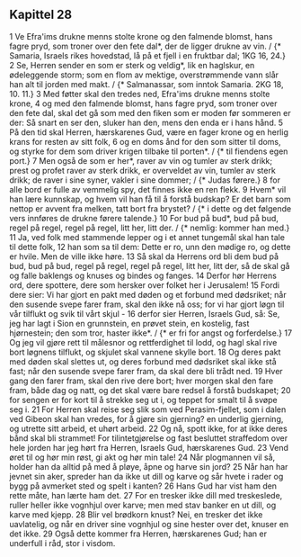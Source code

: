 ## Kapittel 28

1 Ve Efra'ims drukne menns stolte krone og den falmende blomst, hans fagre pryd, som troner over den fete dal*, der de ligger drukne av vin. / {* Samaria, Israels rikes hovedstad, lå på et fjell i en fruktbar dal; 1KG 16, 24.}
2 Se, Herren sender en som er sterk og veldig*, lik en haglskur, en ødeleggende storm; som en flom av mektige, overstrømmende vann slår han alt til jorden med makt. / {* Salmanassar, som inntok Samaria. 2KG 18, 10. 11.}
3 Med føtter skal den tredes ned, Efra'ims drukne menns stolte krone,
4 og med den falmende blomst, hans fagre pryd, som troner over den fete dal, skal det gå som med den fiken som er moden før sommeren er der: Så snart en ser den, sluker han den, mens den enda er i hans hånd.
5 På den tid skal Herren, hærskarenes Gud, være en fager krone og en herlig krans for resten av sitt folk,
6 og en doms ånd for den som sitter til doms, og styrke for dem som driver krigen tilbake til porten*. / {* til fiendens egen port.}
7 Men også de som er her*, raver av vin og tumler av sterk drikk; prest og profet raver av sterk drikk, er overveldet av vin, tumler av sterk drikk; de raver i sine syner, vakler i sine dommer; / {* Judas førere.}
8 for alle bord er fulle av vemmelig spy, det finnes ikke en ren flekk.
9 Hvem* vil han lære kunnskap, og hvem vil han få til å forstå budskap? Er det barn som nettop er avvent fra melken, tatt bort fra brystet? / {* i dette og det følgende vers innføres de drukne førere talende.}
10 For bud på bud*, bud på bud, regel på regel, regel på regel, litt her, litt der. / {* nemlig: kommer han med.}
11 Ja, ved folk med stammende lepper og i et annet tungemål skal han tale til dette folk,
12 han som sa til dem: Dette er ro, unn den mødige ro, og dette er hvile. Men de ville ikke høre.
13 Så skal da Herrens ord bli dem bud på bud, bud på bud, regel på regel, regel på regel, litt her, litt der, så de skal gå og falle baklengs og knuses og bindes og fanges.
14 Derfor hør Herrens ord, dere spottere, dere som hersker over folket her i Jerusalem!
15 Fordi dere sier: Vi har gjort en pakt med døden og et forbund med dødsriket; når den susende svepe farer fram, skal den ikke nå oss; for vi har gjort løgn til vår tilflukt og svik til vårt skjul -
16 derfor sier Herren, Israels Gud, så: Se, jeg har lagt i Sion en grunnstein, en prøvet stein, en kostelig, fast hjørnestein; den som tror, haster ikke*. / {* er fri for angst og forferdelse.}
17 Og jeg vil gjøre rett til målesnor og rettferdighet til lodd, og hagl skal rive bort løgnens tilflukt, og skjulet skal vannene skylle bort.
18 Og deres pakt med døden skal slettes ut, og deres forbund med dødsriket skal ikke stå fast; når den susende svepe farer fram, da skal dere bli trådt ned.
19 Hver gang den farer fram, skal den rive dere bort; hver morgen skal den fare fram, både dag og natt, og det skal være bare redsel å forstå budskapet;
20 for sengen er for kort til å strekke seg ut i, og teppet for smalt til å svøpe seg i.
21 For Herren skal reise seg slik som ved Perasim-fjellet, som i dalen ved Gibeon skal han vredes, for å gjøre sin gjerning? en underlig gjerning, og utrette sitt arbeid, et uhørt arbeid.
22 Og nå, spott ikke, for at ikke deres bånd skal bli strammet! For tilintetgjørelse og fast besluttet straffedom over hele jorden har jeg hørt fra Herren, Israels Gud, hærskarenes Gud.
23 Vend øret til og hør min røst, gi akt og hør min tale!
24 Når plogmannen vil så, holder han da alltid på med å pløye, åpne og harve sin jord?
25 Når han har jevnet sin aker, spreder han da ikke ut dill og karve og sår hvete i rader og bygg på avmerket sted og spelt i kanten?
26 Hans Gud har vist ham den rette måte, han lærte ham det.
27 For en tresker ikke dill med treskeslede, ruller heller ikke vognhjul over karve; men med stav banker en ut dill, og karve med kjepp.
28 Blir vel brødkorn knust? Nei, en tresker det ikke uavlatelig, og når en driver sine vognhjul og sine hester over det, knuser en det ikke.
29 Også dette kommer fra Herren, hærskarenes Gud; han er underfull i råd, stor i visdom.
